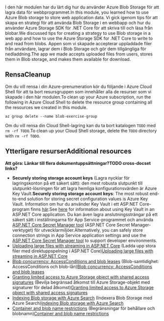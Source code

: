 <span data-ttu-id="f7a68-101">I den här modulen har du lärt dig hur du använder Azure Blob Storage för att lagra data för webbprogrammet.</span><span class="sxs-lookup"><span data-stu-id="f7a68-101">In this module, you learned how to use Azure Blob storage to store web application data.</span></span> <span data-ttu-id="f7a68-102">Vi gick igenom tips för att skapa en strategi för att använda Blob Storage i en webbapp och hur du använder Azure Storage SDK för .NET Core för att skriva till och läsa från blobar.</span><span class="sxs-lookup"><span data-stu-id="f7a68-102">We discussed tips for creating a strategy to use Blob storage in a web app and how to use the Azure Storage SDK for .NET Core to write to and read from blobs.</span></span> <span data-ttu-id="f7a68-103">Appen som vi skapade accepterar uppladdade filer från användare, lagrar dem i Blob Storage och gör dem tillgängliga för nedladdning.</span><span class="sxs-lookup"><span data-stu-id="f7a68-103">The app we made accepts uploaded files from users, stores them in Blob storage, and makes them available for download.</span></span>

## <a name="cleanup"></a><span data-ttu-id="f7a68-104">Rensa</span><span class="sxs-lookup"><span data-stu-id="f7a68-104">Cleanup</span></span>

<span data-ttu-id="f7a68-105">Om du vill rensa i din Azure-prenumeration kör du följande i Azure Cloud Shell för att ta bort resursgruppen som innehåller alla de resurser som vi skapade i den här modulen.</span><span class="sxs-lookup"><span data-stu-id="f7a68-105">To clean up your Azure subscription, run the following in Azure Cloud Shell to delete the resource group containing all the resources we created in this module.</span></span>

```console
az group delete --name blob-exercise-group
```

<span data-ttu-id="f7a68-106">Om du vill rensa din Cloud Shell-lagring kan du ta bort katalogen `TODO` med `rm -rf TODO`.</span><span class="sxs-lookup"><span data-stu-id="f7a68-106">To clean up your Cloud Shell storage, delete the `TODO` directory with `rm -rf TODO`.</span></span>

## <a name="additional-resources"></a><span data-ttu-id="f7a68-107">Ytterligare resurser</span><span class="sxs-lookup"><span data-stu-id="f7a68-107">Additional resources</span></span>

<span data-ttu-id="f7a68-108">**Att göra: Länkar till flera dokumentuppsättningar?**</span><span class="sxs-lookup"><span data-stu-id="f7a68-108">**TODO cross-docset links?**</span></span>

* <span data-ttu-id="f7a68-109">**Securely storing storage account keys** (Lagra nycklar för lagringskonton på ett säkert sätt): den mest robusta slutpunkt till slutpunkt-lösningen för att lagra hemliga konfigurationsvärden är Azure Key Vault.</span><span class="sxs-lookup"><span data-stu-id="f7a68-109">**Securely storing storage account keys**: The most robust end-to-end solution for storing secret configuration values is Azure Key Vault.</span></span> <span data-ttu-id="f7a68-110">Information om hur du använder Key Vault i ett ASP.NET Core-program finns [här](https://docs.microsoft.com/aspnet/core/security/key-vault-configuration?view=aspnetcore-2.1&tabs=aspnetcore2x).</span><span class="sxs-lookup"><span data-stu-id="f7a68-110">See [here](https://docs.microsoft.com/aspnet/core/security/key-vault-configuration?view=aspnetcore-2.1&tabs=aspnetcore2x) for information about using Key Vault in an ASP.NET Core application.</span></span> <span data-ttu-id="f7a68-111">Du kan även lagra anslutningssträngar på ett säkert sätt i inställningarna för App Service-programmet och använda [ASP.NET Core Secret Manager tool](https://docs.microsoft.com/aspnet/core/security/app-secrets?view=aspnetcore-2.1&tabs=windows) (ASP.NET Core Secret Manager-verktyget) för utvecklarmiljöer.</span><span class="sxs-lookup"><span data-stu-id="f7a68-111">Alternatively, you can safely store connection strings in App Service application settings and use the [ASP.NET Core Secret Manager tool](https://docs.microsoft.com/aspnet/core/security/app-secrets?view=aspnetcore-2.1&tabs=windows) to support developer environments.</span></span>
* <span data-ttu-id="f7a68-112">[Uploading large files with streaming in ASP.NET Core](https://docs.microsoft.com/aspnet/core/mvc/models/file-uploads?view=aspnetcore-2.1#uploading-large-files-with-streaming) (Ladda upp stora filer med direktuppspelning i ASP.NET Core)</span><span class="sxs-lookup"><span data-stu-id="f7a68-112">[Uploading large files with streaming in ASP.NET Core](https://docs.microsoft.com/aspnet/core/mvc/models/file-uploads?view=aspnetcore-2.1#uploading-large-files-with-streaming)</span></span>
* <span data-ttu-id="f7a68-113">[Blob concurrency: AccessConditions and blob leases](https://azure.microsoft.com/blog/managing-concurrency-in-microsoft-azure-storage-2/) (Blob-samtidighet: AccessConditions och blob-lån)</span><span class="sxs-lookup"><span data-stu-id="f7a68-113">[Blob concurrency: AccessConditions and blob leases](https://azure.microsoft.com/blog/managing-concurrency-in-microsoft-azure-storage-2/)</span></span>
* <span data-ttu-id="f7a68-114">[Granting limited access to Azure Storage object with shared access signatures](https://docs.microsoft.com/azure/storage/common/storage-dotnet-shared-access-signature-part-1) (Bevilja begränsad åtkomst till Azure Storage-objekt med signaturer för delad åtkomst)</span><span class="sxs-lookup"><span data-stu-id="f7a68-114">[Granting limited access to Azure Storage object with shared access signatures](https://docs.microsoft.com/azure/storage/common/storage-dotnet-shared-access-signature-part-1)</span></span>
* <span data-ttu-id="f7a68-115">[Indexing Blob storage with Azure Search](https://docs.microsoft.com/azure/search/search-howto-indexing-azure-blob-storage) (Indexera Blob Storage med Azure Search)</span><span class="sxs-lookup"><span data-stu-id="f7a68-115">[Indexing Blob storage with Azure Search](https://docs.microsoft.com/azure/search/search-howto-indexing-azure-blob-storage)</span></span>
* <span data-ttu-id="f7a68-116">[Container and blob name restrictions](https://docs.microsoft.com/rest/api/storageservices/naming-and-referencing-containers--blobs--and-metadata#resource-names) (Begränsningar för behållare och blobnamn)</span><span class="sxs-lookup"><span data-stu-id="f7a68-116">[Container and blob name restrictions](https://docs.microsoft.com/rest/api/storageservices/naming-and-referencing-containers--blobs--and-metadata#resource-names)</span></span>